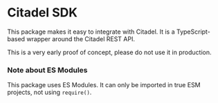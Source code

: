 # Citadel SDK

This package makes it easy to integrate with Citadel.
It is a TypeScript-based wrapper around the Citadel REST API.

This is a very early proof of concept, please do not use it in production.

### Note about ES Modules

This package uses ES Modules. It can only be imported in true ESM projects, not using `require()`.
